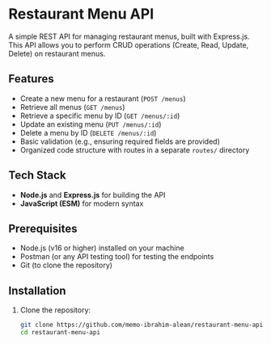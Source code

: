 # Restaurant Menu API

A simple REST API for managing restaurant menus, built with Express.js. This API allows you to perform CRUD operations (Create, Read, Update, Delete) on restaurant menus.

## Features
- Create a new menu for a restaurant (`POST /menus`)
- Retrieve all menus (`GET /menus`)
- Retrieve a specific menu by ID (`GET /menus/:id`)
- Update an existing menu (`PUT /menus/:id`)
- Delete a menu by ID (`DELETE /menus/:id`)
- Basic validation (e.g., ensuring required fields are provided)
- Organized code structure with routes in a separate `routes/` directory

## Tech Stack
- **Node.js** and **Express.js** for building the API
- **JavaScript (ESM)** for modern syntax

## Prerequisites
- Node.js (v16 or higher) installed on your machine
- Postman (or any API testing tool) for testing the endpoints
- Git (to clone the repository)

## Installation
1. Clone the repository:
   ```bash
   git clone https://github.com/memo-ibrahim-alean/restaurant-menu-api.git
   cd restaurant-menu-api
